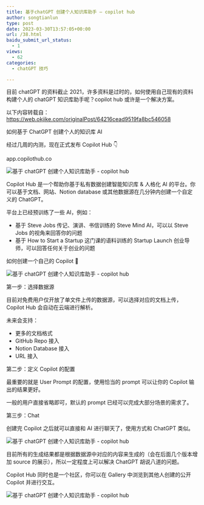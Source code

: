 ```yaml
---
title: 基于chatGPT 创建个人知识库助手 – copilot hub
author: songtianlun
type: post
date: 2023-03-30T13:57:05+00:00
url: /38.html
baidu_submit_url_status:
  - 1
views:
  - 62
categories:
  - chatGPT 技巧

---
```

目前 chatGPT 的资料截止 2021，许多资料是过时的，如何使用自己现有的资料构建个人的 chatGPT 知识库助手呢？copilot hub 或许是一个解决方案。

以下内容转载自：<a href="https://web.okjike.com/originalPost/64216cead9519fa8bc546058" target="_blank"  rel="nofollow">https://web.okjike.com/originalPost/64216cead9519fa8bc546058</a>

如何基于 ChatGPT 创建个人的知识库 AI

经过几周的内测，现在正式发布 Copilot Hub 👇

app.copilothub.co

<img title="基于 chatGPT 创建个人知识库助手 - copilot hub"
             alt="基于 chatGPT 创建个人知识库助手 - copilot hub" decoding="async" data-src="https://imagehost-cdn.frytea.com/images/2023/03/30/202303302155534be8cb9681b2c667.png" data-lazy="true" src="https://skybyte.me/wp-content/themes/wordpress-theme-puock-2.7.6/assets/img/z/load.svg" alt="" /> 

Copilot Hub 是一个帮助你基于私有数据创建智能知识库 & 人格化 AI 的平台。你可以基于文档、网站、Notion database 或其他数据源在几分钟内创建一个自定义的 ChatGPT。

平台上已经预训练了一些 AI，例如：

  * 基于 Steve Jobs 传记、演讲、书信训练的 Steve Mind AI，可以以 Steve Jobs 的视角来回答你的问题 
  * 基于 How to Start a Startup 这门课的语料训练的 Startup Launch 创业导师，可以回答任何关于创业的问题 

如何创建一个自己的 Copilot 🤖

<img title="基于 chatGPT 创建个人知识库助手 - copilot hub"
             alt="基于 chatGPT 创建个人知识库助手 - copilot hub" decoding="async" data-src="https://imagehost-cdn.frytea.com/images/2023/03/30/202303302156096427a8628dc14211.png" data-lazy="true" src="https://skybyte.me/wp-content/themes/wordpress-theme-puock-2.7.6/assets/img/z/load.svg" alt="" /> 

第一步：选择数据源 

目前对免费用户仅开放了单文件上传的数据源，可以选择对应的文档上传，Copilot Hub 会自动在云端进行解析。

未来会支持：

  * 更多的文档格式 
  * GitHub Repo 接入 
  * Notion Database 接入 
  * URL 接入 

第二步：定义 Copilot 的配置 

最重要的就是 User Prompt 的配置，使用恰当的 prompt 可以让你的 Copilot 输出的结果更好。

一般的用户直接省略即可，默认的 prompt 已经可以完成大部分场景的需求了。

第三步：Chat

创建完 Copilot 之后就可以直接和 AI 进行聊天了，使用方式和 ChatGPT 类似。

<img title="基于 chatGPT 创建个人知识库助手 - copilot hub"
             alt="基于 chatGPT 创建个人知识库助手 - copilot hub" decoding="async" data-src="https://imagehost-cdn.frytea.com/images/2023/03/30/202303302156324b431939ac5dfac1.png" data-lazy="true" src="https://skybyte.me/wp-content/themes/wordpress-theme-puock-2.7.6/assets/img/z/load.svg" alt="" /> 

目前所有的生成结果都是根据数据源中对应的内容来生成的（会在后面几个版本增加 source 的展示），所以一定程度上可以解决 ChatGPT 胡说八道的问题。

Copilot Hub 同时也是一个社区，你可以在 Gallery 中浏览到其他人创建的公开 Copilot 并进行交互。

<img title="基于 chatGPT 创建个人知识库助手 - copilot hub"
             alt="基于 chatGPT 创建个人知识库助手 - copilot hub" decoding="async" data-src="https://imagehost-cdn.frytea.com/images/2023/03/30/20230330215650080fda7b77c7589b.png" data-lazy="true" src="https://skybyte.me/wp-content/themes/wordpress-theme-puock-2.7.6/assets/img/z/load.svg" alt="" />